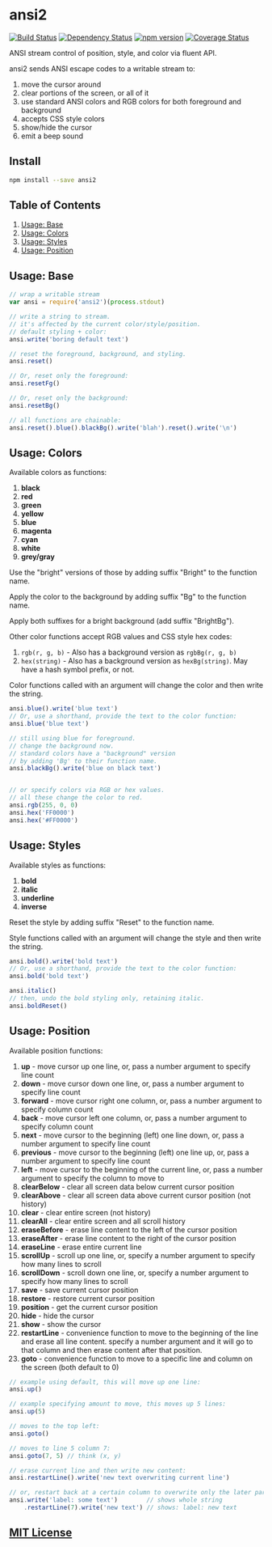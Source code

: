 # ansi2
[![Build Status](https://travis-ci.org/elidoran/node-ansi2.svg?branch=master)](https://travis-ci.org/elidoran/node-ansi2)
[![Dependency Status](https://gemnasium.com/elidoran/node-ansi2.png)](https://gemnasium.com/elidoran/node-ansi2)
[![npm version](https://badge.fury.io/js/ansi2.svg)](http://badge.fury.io/js/ansi2)
[![Coverage Status](https://coveralls.io/repos/github/elidoran/node-ansi2/badge.svg?branch=master)](https://coveralls.io/github/elidoran/node-ansi2?branch=master)

ANSI stream control of position, style, and color via fluent API.

ansi2 sends ANSI escape codes to a writable stream to:

1. move the cursor around
2. clear portions of the screen, or all of it
3. use standard ANSI colors and RGB colors for both foreground and background
4. accepts CSS style colors
5. show/hide the cursor
6. emit a beep sound


## Install

```sh
npm install --save ansi2
```


## Table of Contents

1. [Usage: Base](#usage-base)
2. [Usage: Colors](#usage-colors)
3. [Usage: Styles](#usage-styles)
4. [Usage: Position](#usage-position)


## Usage: Base

```javascript
// wrap a writable stream
var ansi = require('ansi2')(process.stdout)

// write a string to stream.
// it's affected by the current color/style/position.
// default styling + color:
ansi.write('boring default text')

// reset the foreground, background, and styling.
ansi.reset()

// Or, reset only the foreground:
ansi.resetFg()

// Or, reset only the background:
ansi.resetBg()

// all functions are chainable:
ansi.reset().blue().blackBg().write('blah').reset().write('\n')
```


## Usage: Colors

Available colors as functions:

1. **black**
2. **red**
3. **green**
4. **yellow**
5. **blue**
6. **magenta**
7. **cyan**
8. **white**
9. **grey/gray**

Use the "bright" versions of those by adding suffix "Bright" to the function name.

Apply the color to the background by adding suffix "Bg" to the function name.

Apply both suffixes for a bright background (add suffix "BrightBg").

Other color functions accept RGB values and CSS style hex codes:

1. `rgb(r, g, b)` - Also has a background version as `rgbBg(r, g, b)`
2. `hex(string)` - Also has a background version as `hexBg(string)`. May have a hash symbol prefix, or not.

Color functions called with an argument will change the color and then write the string.

```javascript
ansi.blue().write('blue text')
// Or, use a shorthand, provide the text to the color function:
ansi.blue('blue text')

// still using blue for foreground.
// change the background now.
// standard colors have a "background" version
// by adding 'Bg' to their function name.
ansi.blackBg().write('blue on black text')


// or specify colors via RGB or hex values.
// all these change the color to red.
ansi.rgb(255, 0, 0)
ansi.hex('FF0000')
ansi.hex('#FF0000')
```


## Usage: Styles

Available styles as functions:

1. **bold**
2. **italic**
3. **underline**
4. **inverse**

Reset the style by adding suffix "Reset" to the function name.

Style functions called with an argument will change the style and then write the string.

```javascript
ansi.bold().write('bold text')
// Or, use a shorthand, provide the text to the color function:
ansi.bold('bold text')

ansi.italic()
// then, undo the bold styling only, retaining italic.
ansi.boldReset()
```


## Usage: Position

Available position functions:

1. **up** - move cursor up one line, or, pass a number argument to specify line count
2. **down** - move cursor down one line, or, pass a number argument to specify line count
3. **forward** - move cursor right one column, or, pass a number argument to specify column count
4. **back** - move cursor left one column, or, pass a number argument to specify column count
5. **next** - move cursor to the beginning (left) one line down, or, pass a number argument to specify line count
6. **previous** - move cursor to the beginning (left) one line up, or, pass a number argument to specify line count
7. **left** - move cursor to the beginning of the current line, or, pass a number argument to specify the column to move to
8. **clearBelow** - clear all screen data below current cursor position
9. **clearAbove** - clear all screen data above current cursor position (not history)
10. **clear** - clear entire screen (not history)
11. **clearAll** - clear entire screen and all scroll history
12. **eraseBefore** - erase line content to the left of the cursor position
13. **eraseAfter** - erase line content to the right of the cursor position
14. **eraseLine** - erase entire current line
15. **scrollUp** - scroll up one line, or, specify a number argument to specify how many lines to scroll
16. **scrollDown** - scroll down one line, or, specify a number argument to specify how many lines to scroll
17. **save** - save current cursor position
18. **restore** - restore current cursor position
19. **position** - get the current cursor position
20. **hide** - hide the cursor
21. **show** - show the cursor
22. **restartLine** - convenience function to move to the beginning of the line and erase all line content. specify a number argument and it will go to that column and then erase content after that position.
23. **goto** - convenience function to move to a specific line and column on the screen (both default to 0)

```javascript
// example using default, this will move up one line:
ansi.up()

// example specifying amount to move, this moves up 5 lines:
ansi.up(5)

// moves to the top left:
ansi.goto()

// moves to line 5 column 7:
ansi.goto(7, 5) // think (x, y)

// erase current line and then write new content:
ansi.restartLine().write('new text overwriting current line')

// or, restart back at a certain column to overwrite only the later part:
ansi.write('label: some text')        // shows whole string
    .restartLine(7).write('new text') // shows: label: new text
```


## [MIT License](LICENSE)
